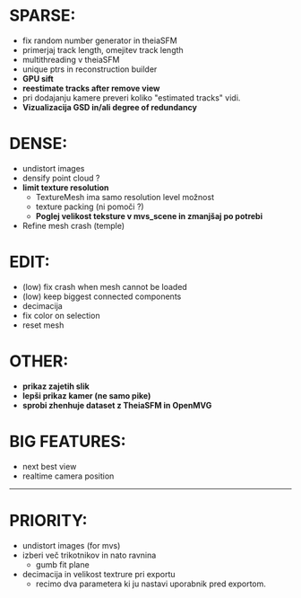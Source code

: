 
# SPARSE:
- fix random number generator in theiaSFM
- primerjaj track length, omejitev track length
- multithreading v theiaSFM
- unique ptrs in reconstruction builder
- **GPU sift**
- **reestimate tracks after remove view**
- pri dodajanju kamere preveri koliko "estimated tracks" vidi.
- **Vizualizacija GSD in/ali degree of redundancy**

# DENSE:
- undistort images
- densify point cloud ?
- **limit texture resolution**
    - TextureMesh ima samo resolution level možnost
    - texture packing (ni pomoči ?)
    - **Poglej velikost teksture v mvs_scene in zmanjšaj po potrebi**
- Refine mesh crash (temple)

# EDIT:
- (low) fix crash when mesh cannot be loaded
- (low) keep biggest connected components
- decimacija
- fix color on selection
- reset mesh

# OTHER:
- **prikaz zajetih slik**
- **lepši prikaz kamer (ne samo pike)**
- **sprobi zhenhuje dataset z TheiaSFM in OpenMVG**

# BIG FEATURES:
- next best view
- realtime camera position

--------------------------------------------------
# PRIORITY:
- undistort images (for mvs)
- izberi več trikotnikov in nato ravnina
    - gumb fit plane
- decimacija in velikost textrure pri exportu
    - recimo dva parametera ki ju nastavi uporabnik pred exportom.
